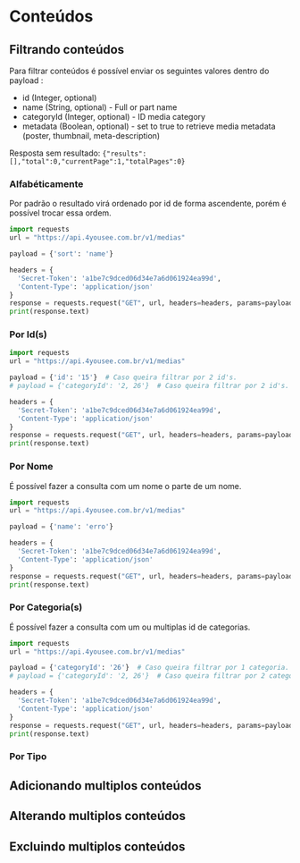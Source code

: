 # Conteúdos


## Filtrando conteúdos
Para filtrar conteúdos é possível enviar os seguintes valores dentro do payload :
- id (Integer, optional)
- name (String, optional) - Full or part name
- categoryId (Integer, optional) - ID media category
- metadata (Boolean, optional) - set to true to retrieve media metadata (poster, thumbnail, meta-description)

Resposta sem resultado: `{"results":[],"total":0,"currentPage":1,"totalPages":0}`

### Alfabéticamente

Por padrão o resultado virá ordenado por id de forma ascendente, porém é possível trocar essa ordem.

```python
import requests
url = "https://api.4yousee.com.br/v1/medias"

payload = {'sort': 'name'} 

headers = {
  'Secret-Token': 'a1be7c9dced06d34e7a6d061924ea99d',
  'Content-Type': 'application/json'
}
response = requests.request("GET", url, headers=headers, params=payload)
print(response.text)
```



### Por Id(s)

```python
import requests
url = "https://api.4yousee.com.br/v1/medias"

payload = {'id': '15'}  # Caso queira filtrar por 2 id's.
# payload = {'categoryId': '2, 26'}  # Caso queira filtrar por 2 id's.

headers = {
  'Secret-Token': 'a1be7c9dced06d34e7a6d061924ea99d',
  'Content-Type': 'application/json'
}
response = requests.request("GET", url, headers=headers, params=payload)
print(response.text)
```

### Por Nome

É possível fazer a consulta com um nome o parte de um nome.

```python
import requests
url = "https://api.4yousee.com.br/v1/medias"

payload = {'name': 'erro'}

headers = {
  'Secret-Token': 'a1be7c9dced06d34e7a6d061924ea99d',
  'Content-Type': 'application/json'
}
response = requests.request("GET", url, headers=headers, params=payload)
print(response.text)
```

### Por Categoria(s)

É possível fazer a consulta com um ou multiplas id de categorias.

```python
import requests
url = "https://api.4yousee.com.br/v1/medias"

payload = {'categoryId': '26'}  # Caso queira filtrar por 1 categoria.
# payload = {'categoryId': '2, 26'}  # Caso queira filtrar por 2 categorias.

headers = {
  'Secret-Token': 'a1be7c9dced06d34e7a6d061924ea99d',
  'Content-Type': 'application/json'
}
response = requests.request("GET", url, headers=headers, params=payload)
print(response.text)
```

### Por Tipo

## Adicionando multiplos conteúdos

## Alterando multiplos conteúdos

## Excluindo multiplos conteúdos


